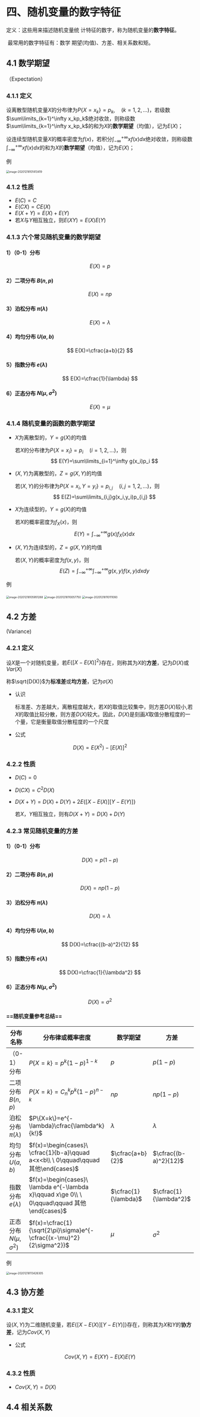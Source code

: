 # 四、随机变量的数字特征

定义：这些用来描述随机变量统 计特征的数字，称为随机变量的**数字特征**。

​			最常用的数字特征有：数学 期望(均值)、方差、相关系数和矩。

## 4.1 数学期望

（Expectation）

### 4.1.1 定义

设离散型随机变量$X$的分布律为$P\{X=x_k\}=p_k,\quad (k=1,2,\ldots)$，若级数$\sum\limits_{k=1}^\infty x_kp_k$绝对收敛，则称级数$\sum\limits_{k=1}^\infty x_kp_k$的和为$X$的**数学期望**（均值），记为$E(X)$；

设连续型随机变量$X$的概率密度为$f(x)$，若积分$\int_{-\infty}^{+\infty}xf(x)dx$绝对收敛，则称级数$\int_{-\infty}^{+\infty}xf(x)dx$的和为$X$的**数学期望**（均值），记为$E(X)$；

例

<img src="https://trou.oss-cn-shanghai.aliyuncs.com/img/image-20201218101413419.png" alt="image-20201218101413419" style="zoom: 50%;" />

### 4.1.2 性质

- $E(C)=C$
- $E(CX)=CE(X)$
- $E(X+Y)=E(X)+E(Y)$
- 若$X$与$Y$相互独立，则$E(XY)=E(X)E(Y)$

### 4.1.3 六个常见随机变量的数学期望

#### 1）（0-1）分布

$$
E(X)=p
$$

#### 2）二项分布 $B(n,p)$

$$
E(X)=np
$$

#### 3）泊松分布 $\pi(\lambda)$

$$
E(X)=\lambda
$$

#### 4）均匀分布 $U(a,b)$

$$
E(X)=\cfrac{a+b}{2}
$$

#### 5）指数分布 $e(\lambda)$

$$
E(X)=\cfrac{1}{\lambda}
$$

#### 6）正态分布 $N(\mu,\sigma^2)$

$$
E(X)=\mu
$$

### 4.1.4 随机变量的函数的数学期望

- $X$为离散型的，$Y=g(X)$的均值

  若$X$的分布律为$P\{X=x_i\}=p_i\quad (i=1,2,\ldots)$，则
  $$
  E(Y)=\sum\limits_{i=1}^\infty g(x_i)p_i
  $$

- $(X,Y)$为离散型的，$Z=g(X,Y)$的均值

  若$(X,Y)$的分布律为$P\{X=x_i,Y=y_i\}=p_{i,j}\quad (i,j=1,2,\ldots)$，则
  $$
  E(Z)=\sum\limits_{i,j}g(x_i,y_i)p_{i,j}
  $$

- $X$为连续型的，$Y=g(X)$的均值

  若$X$的概率密度为$f_X(x)$，则
  $$
  E(Y)=\int_{-\infty}^{+\infty}g(x)f_X(x)dx
  $$

- $(X,Y)$为连续型的，$Z=g(X,Y)$的均值

  若$(X,Y)$的概率密度为$f(x,y)$，则
  $$
  E(Z)=\int_{-\infty}^{+\infty}\int_{-\infty}^{+\infty}g(x,y)f(x,y)dxdy
  $$

例

<img src="https://trou.oss-cn-shanghai.aliyuncs.com/img/image-20201218105951288.png" alt="image-20201218105951288" style="zoom:50%;" />

<img src="https://trou.oss-cn-shanghai.aliyuncs.com/img/image-20201218110057750.png" alt="image-20201218110057750" style="zoom:50%;" />

<img src="https://trou.oss-cn-shanghai.aliyuncs.com/img/image-20201218110111093.png" alt="image-20201218110111093" style="zoom:50%;" />

## 4.2 方差

(Variance)

### 4.2.1 定义

设$X$是一个对随机变量，若$E\{[X-E(X)]^2\}$存在，则称其为$X$的**方差**，记为$D(X)$或$Var(X)$

称$\sqrt{D(X)}$为**标准差**或**均方差**，记为$\sigma(X)$

- 认识

  标准差、方差越大，离散程度越大，若$X$的取值比较集中，则方差$D(X)$较小,若$X$的取值比较分散，则方差$D(X)$较大。因此，$D(X)$是刻画$X$取值分散程度的一个量，它是衡量取值分散程度的一个尺度

- 公式

$$
D(X)=E(X^2)-[E(X)]^2
$$

### 4.2.2 性质

- $D(C)=0$

- $D(CX)=C^2D(X)$

- $D(X+Y)=D(X)+D(Y)+2E\{[X-E(X)][Y-E(Y)]\}$

  若$X$，$Y$相互独立，则有$D(X+Y)=D(X)+D(Y)$

### 4.2.3 常见随机变量的方差

#### 1）（0-1）分布

$$
D(X)=p(1-p)
$$



#### 2）二项分布 $B(n,p)$

$$
D(X)=np(1-p)
$$



#### 3）泊松分布 $\pi(\lambda)$

$$
D(X)=\lambda
$$

#### 4）均匀分布 $U(a,b)$

$$
D(X)=\cfrac{(b-a)^2}{12}
$$



#### 5）指数分布 $e(\lambda)$

$$
D(X)=\cfrac{1}{\lambda^2}
$$



#### 6）正态分布 $N(\mu,\sigma^2)$

$$
D(X)=\sigma^2
$$

#### ==随机变量参考总结==

| 分布名称                   | 分布律或概率密度                                             | 数学期望             | 方差                   |
| -------------------------- | ------------------------------------------------------------ | -------------------- | ---------------------- |
| （0-1）分布                | $P\{X=k\}=p^k(1-p)^{1-k}$                                    | $p$                  | $p(1-p)$               |
| 二项分布 $B(n,p)$          | $P\{X=k\}=C_n^kp^k(1-p)^{n-k}$                               | $np$                 | $np(1-p)$              |
| 泊松分布 $\pi(\lambda)$    | $P\{X=k\}=e^{-\lambda}\cfrac{\lambda^k}{k!}$                 | $\lambda$            | $\lambda$              |
| 均匀分布 $U(a,b)$          | $f(x)=\begin{cases}\  \cfrac{1}{b-a}\qquad a<x<b\\ \ 0\qquad\qquad 其他\end{cases}$ | $\cfrac{a+b}{2}$     | $\cfrac{(b-a)^2}{12}$  |
| 指数分布 $e(\lambda)$      | $f(x)=\begin{cases}\ \lambda e^{-\lambda x}\qquad x\ge 0\\ \ 0\qquad\qquad 其他\end{cases}$ | $\cfrac{1}{\lambda}$ | $\cfrac{1}{\lambda^2}$ |
| 正态分布 $N(\mu,\sigma^2)$ | $f(x)=\cfrac{1}{\sqrt{2\pi}\sigma}e^{-\cfrac{(x-\mu)^2}{2\sigma^2}}$ | $\mu$                | $\sigma^2$             |

例

<img src="https://trou.oss-cn-shanghai.aliyuncs.com/img/image-20201218113426305.png" alt="image-20201218113426305" style="zoom:50%;" />

## 4.3 协方差

### 4.3.1 定义

设$(X,Y)$为二维随机变量，若$E\{[X-E(X)][Y-E(Y)]\}$存在，则称其为$X$和$Y$的**协方差**，记为$Cov(X,Y)$

- 公式

$$
Cov(X,Y)=E(XY)-E(X)E(Y)
$$

### 4.3.2 性质

- $Cov(X,Y)=D(X)$

## 4.4 相关系数